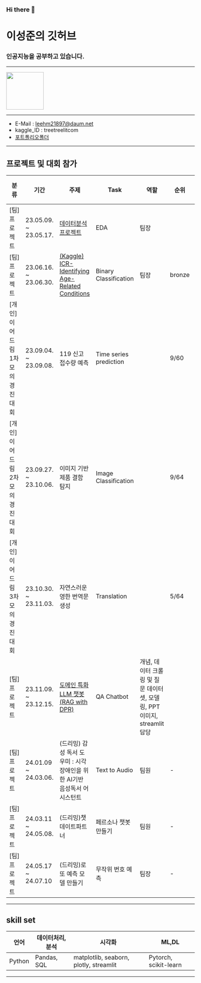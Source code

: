 ### Hi there 👋

# 이성준의 깃허브
### 인공지능을 공부하고 있습니다.

***
[<img src="https://www.kaggle.com/static/images/site-logo.svg" width="100">](https://www.kaggle.com/treetreeanderson)
***
- E-Mail : leehm21897@daum.net
- kaggle_ID : treetreelitcom
- [포트폴리오폴더](https://drive.google.com/drive/folders/1ydydBjY-4Psi_SWMWH23e36OgyjBsUQ-?usp=drive_link)
***
## 프로젝트 및 대회 참가
| 분류   | 기간  | 주제 | Task |역할 | 순위 | pdf링크 |
|--------|------|------|-----|-----|-----|-----|
| [팀]프로젝트 | 23.05.09. ~ 23.05.17. | [데이터분석 프로젝트](https://github.com/YIsungjoon/EDA_project/blob/main/eda_1_fastcampus/README.md) | EDA | 팀장 |  | [링크](https://drive.google.com/file/d/1LiZJzf2Wn4hsWKbD3kcCFuWCF5XnlSfA/view?usp=drive_link) |
| [팀]프로젝트 | 23.06.16. ~ 23.06.30. | [(Kaggle) ICR-Identifying Age-Related Conditions](https://gleaming-watchmaker-b31.notion.site/Kaggle-ICR-Use-Machine-Learning-to-detect-conditions-with-measurements-of-anonymous-characteristics-7b214aac5705468b99b50b0104228732?pvs=4) | Binary Classification | 팀장 | bronze | [링크](https://drive.google.com/file/d/15lVbEzT-LdWrEhrhDvIlkot0b8wa3tak/view?usp=drive_link) |
| [개인]이어드림 1차 모의경진대회 | 23.09.04. ~ 23.09.08. | 119 신고 접수량 예측 | Time series prediction | | 9/60 |  |
| [개인]이어드림 2차 모의경진대회 | 23.09.27. ~ 23.10.06. | 이미지 기반 제품 결함 탐지 | Image Classification |  | 9/64 |  |
| [개인]이어드림 3차 모의경진대회 | 23.10.30. ~ 23.11.03. | 자연스러운 영한 번역문 생성 | Translation |  | 5/64 |  |
| [팀]프로젝트 | 23.11.09. ~ 23.12.15. | [도메인 특화 LLM 챗봇(RAG with DPR)](https://github.com/YIsungjoon/MuseumChatbot) | QA Chatbot | 개념, 데이터 크롤링 및 질문 데이터셋, 모델링, PPT이미지, streamlit 담당 |  | [링크](https://drive.google.com/file/d/1LiZJzf2Wn4hsWKbD3kcCFuWCF5XnlSfA/view?usp=drive_link) |
| [팀]프로젝트 | 24.01.09 ~ 24.03.06.| (드리밍) 감성 독서 도우미 : 시각장애인을 위한 AI기반 음성독서 어시스턴트 | Text to Audio | 팀원 | - | - |
| [팀]프로젝트 | 24.03.11 ~ 24.05.08. | (드리밍)챗데이트파트너 | 페르소나 챗봇 만들기 | 팀원 | - | [링크](https://drive.google.com/file/d/1doMk6y-3FZDbWqtRLp_IL_8b7oaAVKc6/view?usp=drive_link) |
| [팀]프로젝트 | 24.05.17 ~ 24.07.10| (드리밍)로또 예측 모델 만들기 | 무작위 번호 예측 | 팀장 | - | [링크](https://drive.google.com/file/d/1i3M8pmc-YwzV2g0NfwFsF92iox1wLf8p/view?usp=drive_link) |
***
## skill set
| 언어  | 데이터처리,분석 | 시각화                                 | ML,DL               |
|------|-------------|--------------------------------------|---------------------|
|Python|Pandas, SQL  |matplotlib, seaborn, plotly, streamlit|Pytorch, scikit-learn|

----------


<!--
**YIsungjoon/YIsungjoon** is a ✨ _special_ ✨ repository because its `README.md` (this file) appears on your GitHub profile.

Here are some ideas to get you started:

- 🔭 I’m currently working on ...
- 🌱 I’m currently learning ...
- 👯 I’m looking to collaborate on ...
- 🤔 I’m looking for help with ...
- 💬 Ask me about ...
- 📫 How to reach me: ...
- 😄 Pronouns: ...
- ⚡ Fun fact: ...
-->
